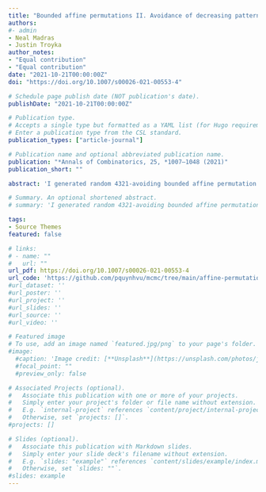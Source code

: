 ```yaml
---
title: "Bounded affine permutations II. Avoidance of decreasing patterns"
authors:
#- admin
- Neal Madras
- Justin Troyka
author_notes:
- "Equal contribution"
- "Equal contribution"
date: "2021-10-21T00:00:00Z"
doi: "https://doi.org/10.1007/s00026-021-00553-4"

# Schedule page publish date (NOT publication's date).
publishDate: "2021-10-21T00:00:00Z"

# Publication type.
# Accepts a single type but formatted as a YAML list (for Hugo requirements).
# Enter a publication type from the CSL standard.
publication_types: ["article-journal"]

# Publication name and optional abbreviated publication name.
publication: "*Annals of Combinatorics, 25, *1007–1048 (2021)"
publication_short: ""

abstract: 'I generated random 4321-avoiding bounded affine permutation of size 500 using a Markov chain Monte Carlo algorithm (Figures 6 and 8) under the supervision of the first author, [**Professor Neal Madras**](https://madras.mathstats.yorku.ca/).'

# Summary. An optional shortened abstract.
# summary: 'I generated random 4321-avoiding bounded affine permutation of size 500 using a Markov chain Monte Carlo algorithm (Figures 6 and 8) under the supervision of the first author, [**Professor Neal Madras**](https://madras.mathstats.yorku.ca/).'

tags:
- Source Themes
featured: false

# links:
# - name: ""
#   url: ""
url_pdf: https://doi.org/10.1007/s00026-021-00553-4
url_code: 'https://github.com/pquynhvu/mcmc/tree/main/affine-permutation'
#url_dataset: ''
#url_poster: ''
#url_project: ''
#url_slides: ''
#url_source: ''
#url_video: ''

# Featured image
# To use, add an image named `featured.jpg/png` to your page's folder. 
#image:
  #caption: 'Image credit: [**Unsplash**](https://unsplash.com/photos/jdD8gXaTZsc)'
  #focal_point: ""
  #preview_only: false

# Associated Projects (optional).
#   Associate this publication with one or more of your projects.
#   Simply enter your project's folder or file name without extension.
#   E.g. `internal-project` references `content/project/internal-project/index.md`.
#   Otherwise, set `projects: []`.
#projects: []

# Slides (optional).
#   Associate this publication with Markdown slides.
#   Simply enter your slide deck's filename without extension.
#   E.g. `slides: "example"` references `content/slides/example/index.md`.
#   Otherwise, set `slides: ""`.
#slides: example
---
```


